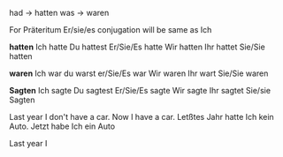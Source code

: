 had -> hatten
was -> waren

For Präteritum Er/sie/es conjugation will be same as Ich

**hatten** 
Ich hatte
Du hattest
Er/Sie/Es hatte
Wir hatten
Ihr hattet
Sie/Sie hatten

**waren**
Ich war
du warst
er/Sie/Es war
Wir waren
Ihr wart
Sie/Sie waren

**Sagten**
Ich sagte
Du sagtest
Er/Sie/Es sagte
Wir sagte
Ihr sagtet
Sie/sie Sagten

Last year I don't have a car. Now I have a car.
Letßtes Jahr hatte Ich kein Auto. Jetzt habe Ich ein Auto

Last year I 